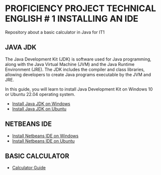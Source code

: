 # PROFICIENCY PROJECT TECHNICAL ENGLISH # 1 INSTALLING AN IDE

Repository about a basic calculator in Java for IT1

## JAVA JDK
The Java Development Kit (JDK) is software used for Java programming, along with the Java Virtual Machine (JVM) and the Java Runtime Environment (JRE). The JDK includes the compiler and class libraries, allowing developers to create Java programs executable by the JVM and JRE.

In this guide, you will learn to install Java Development Kit on Windows 10 or Ubuntu 22.04 operating system.
- [Install Java JDK on Windows](installjdkwin.md)
- [Install Java JDK on Ubuntu](installjdkubu.md)

## NETBEANS IDE
- [Install Netbeans IDE on Windows](installnetwin.md)
- [Install Netbeans IDE on Ubuntu](installnetubu.md)

## BASIC CALCULATOR
- [Calculator Guide](calculator.md)